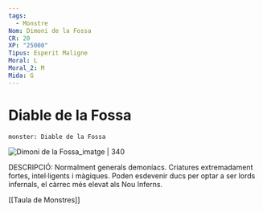 ```yaml
---
tags:
  - Monstre
Nom: Dimoni de la Fossa
CR: 20
XP: "25000"
Tipus: Esperit Maligne
Moral: L
Moral_2: M
Mida: G
---
```

# Diable de la Fossa

```statblock
monster: Diable de la Fossa
```

![Dimoni de la Fossa_imatge | 340](https://www.dndbeyond.com/avatars/thumbnails/30782/33/1000/1000/638061948712807164.png)

DESCRIPCIÓ: 
Normalment generals demoníacs. Criatures extremadament fortes, intel·ligents i màgiques. Poden esdevenir ducs per optar a ser lords infernals, el càrrec més elevat als Nou Inferns.

[[Taula de Monstres]]

